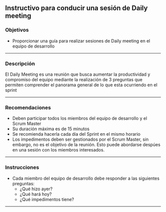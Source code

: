 ## Instructivo para conducir una sesión de Daily meeting

### Objetivos

* Proporcionar una guía para realizar sesiones de Daily meeting en el equipo de desarrollo

---

### Descripción 

El Daily Meeting es una reunión que busca aumentar la productividad y compromiso del equipo mediante la realización de 3 preguntas que permiten comprender el panorama general de lo que esta ocurriendo en el sprint

---

### Recomendaciones

* Deben participar todos los miembros del equipo de desarrollo y el Scrum Master
* Su duración máxima es de 15 minutos
* Se recomienda hacerla cada día del Sprint en el mismo horario
* Los impedimentos deben ser gestionados por el Scrum Master, sin embargo, no es el objetivo de la reunión. Esto puede abordarse despúes en una sesión con los miembros interesados.

---

### Instrucciones

* Cada miembro del equipo de desarrollo debe responder a las siguientes preguntas:
  * ¿Qué hizo ayer?
  * ¿Qué hará hoy?
  * ¿Qué impedimentos tiene?
 
 ---


